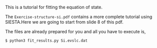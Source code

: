 This is a tutorial for fitting the equation of state.

The `Exercise-structure-si.pdf` contains a more complete tutorial using SIESTA.Here we are going to start from slide 8 of this pdf. 

The files are already prepared for you and all you have to execute is,

`$ python3 fit_results.py Si.evslc.dat`
